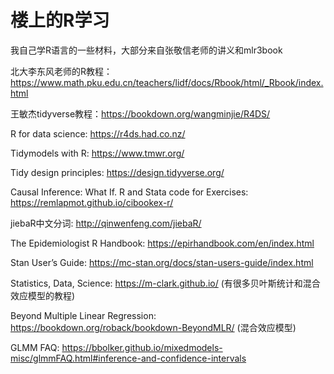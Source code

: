 # 楼上的R学习
我自己学R语言的一些材料，大部分来自张敬信老师的讲义和mlr3book

北大李东风老师的R教程：https://www.math.pku.edu.cn/teachers/lidf/docs/Rbook/html/_Rbook/index.html

王敏杰tidyverse教程：https://bookdown.org/wangminjie/R4DS/

R for data science: https://r4ds.had.co.nz/

Tidymodels with R: https://www.tmwr.org/

Tidy design principles: https://design.tidyverse.org/

Causal Inference: What If. R and Stata code for Exercises: https://remlapmot.github.io/cibookex-r/

jiebaR中文分词: http://qinwenfeng.com/jiebaR/

The Epidemiologist R Handbook: https://epirhandbook.com/en/index.html

Stan User’s Guide: https://mc-stan.org/docs/stan-users-guide/index.html

Statistics, Data, Science: https://m-clark.github.io/  (有很多贝叶斯统计和混合效应模型的教程)

Beyond Multiple Linear Regression: https://bookdown.org/roback/bookdown-BeyondMLR/ (混合效应模型)

GLMM FAQ: https://bbolker.github.io/mixedmodels-misc/glmmFAQ.html#inference-and-confidence-intervals
